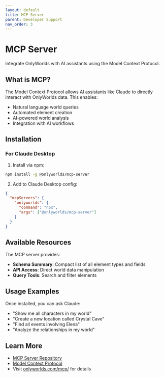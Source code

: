 ```yaml
---
layout: default
title: MCP Server
parent: Developer Support
nav_order: 3
---
```


# MCP Server

Integrate OnlyWorlds with AI assistants using the Model Context Protocol.

## What is MCP?

The Model Context Protocol allows AI assistants like Claude to directly interact with OnlyWorlds data. This enables:
- Natural language world queries
- Automated element creation
- AI-powered world analysis
- Integration with AI workflows

## Installation

### For Claude Desktop

1. Install via npm:
```bash
npm install -g @onlyworlds/mcp-server
```

2. Add to Claude Desktop config:
```json
{
  "mcpServers": {
    "onlyworlds": {
      "command": "npx",
      "args": ["@onlyworlds/mcp-server"]
    }
  }
}
```

## Available Resources

The MCP server provides:
- **Schema Summary**: Compact list of all element types and fields
- **API Access**: Direct world data manipulation
- **Query Tools**: Search and filter elements

## Usage Examples

Once installed, you can ask Claude:
- "Show me all characters in my world"
- "Create a new location called Crystal Cave"
- "Find all events involving Elena"
- "Analyze the relationships in my world"

## Learn More

- [MCP Server Repository](https://github.com/OnlyWorlds/mcp-server)
- [Model Context Protocol](https://modelcontextprotocol.io)
- Visit [onlyworlds.com/mcp/](https://www.onlyworlds.com/mcp/) for details